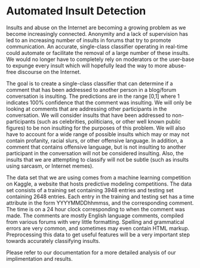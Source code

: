 # Automated Insult Detection

Insults and abuse on the Internet are becoming a growing problem as we become
 increasingly connected. Anonymity and a lack of supervision has led to an increasing number of
 insults in forums that try to promote communication.
 An accurate, single-class classifier operating in real-time could automate
 or facilitate the removal of a large number of these insults.
 We would no longer have to completely rely on moderators or the user-base
 to expunge every insult which will hopefully lead the way to more abuse-free
 discourse on the Internet.
 
The goal is to create a single-class classifier that can determine if a
 comment that has been addressed to another person in a blog/forum conversation
 is insulting.
 The predictions are in the range [0,1] where 1 indicates 100% confidence that the comment was insulting.
 We will only be looking at comments that are addressing other participants
 in the conversation.
 We will consider insults that have been addressed to non-participants (such
 as celebrities, politicians, or other well known public figures) to be
 non insulting for the purposes of this problem.
 We will also have to account for a wide range of possible insults which
 may or may not contain profanity, racial slurs, or other offensive language.
 In addition, a comment that contains offensive language, but is not insulting
 to another participant in the conversation will not be considered insulting.
 Also, the insults that we are attempting to classify will not be subtle
 (such as insults using sarcasm, or Internet memes).

The data set that we are using comes from a machine learning competition
 on Kaggle, a website that hosts predictive modeling competitions.
 The data set consists of a training set containing 3948 entries and testing
 set containing 2648 entries.
 Each entry in the training and testing set has a time attribute in the
 form YYYYMMDDhhmmss, and the corresponding comment.
 The time is on a 24 hour clock corresponding to when the comment was made.
 The comments are mostly English language comments, compiled from various
 forums with very little formatting.
 Spelling and grammatical errors are very common, and sometimes may even
 contain HTML markup.
 Preprocessing this data to get useful features will be a very important
 step towards accurately classifying insults.

Please refer to our documentation for a more detailed analysis of our implimentation and results.

